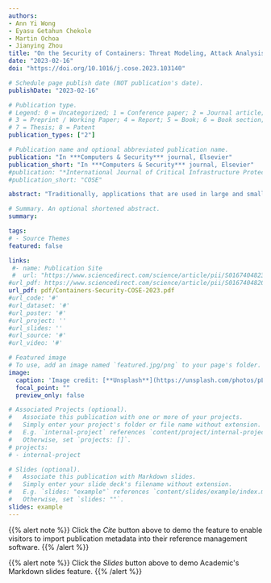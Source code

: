 ```yaml
---
authors:
- Ann Yi Wong
- Eyasu Getahun Chekole
- Martin Ochoa
- Jianying Zhou
title: "On the Security of Containers: Threat Modeling, Attack Analysis, and Mitigation Strategies"
date: "2023-02-16"
doi: "https://doi.org/10.1016/j.cose.2023.103140"

# Schedule page publish date (NOT publication's date).
publishDate: "2023-02-16"

# Publication type.
# Legend: 0 = Uncategorized; 1 = Conference paper; 2 = Journal article;
# 3 = Preprint / Working Paper; 4 = Report; 5 = Book; 6 = Book section;
# 7 = Thesis; 8 = Patent
publication_types: ["2"]

# Publication name and optional abbreviated publication name.
publication: "In ***Computers & Security*** journal, Elsevier"
publication_short: "In ***Computers & Security*** journal, Elsevier"
#publication: "*International Journal of Critical Infrastructure Protection (IJCIP)*, Elsevier, In Press"
#publication_short: "COSE"

abstract: "Traditionally, applications that are used in large and small enterprises were deployed on “bare metal” servers installed with operating systems. Recently, the use of multiple virtual machines (VMs) on the same physical server was adopted due to cost reduction and flexibility. Nowadays, containers have become popular for application deployment due to smaller footprints than the VMs, their ability to start and stop more quickly, and their capability to pack the application binaries and their dependencies/libraries in standalone units for seamless portability. A typical container ecosystem includes a code repository (e.g., GitHub) where the container images are built from the codes and libraries and then pushed to the image registry (e.g., Docker Hub) for subsequent deployment as application containers. However, the pervasive use of containers also leads to a wide-range of security breaches such as attackers stealing credentials, source codes and sensitive data from image registry and code repository, carrying out DoS attacks on application containers, and gaining root access to misuse the underlying host resources, among others. In this paper, we first perform threat modeling on the containers ecosystem using the popular threat modeling framework, called STRIDE. Using STRIDE, we identify the vulnerabilities in each system component, and investigate potential security threats and their consequences. Then, we conduct a comprehensive survey on the existing countermeasures designed against the identified threats and vulnerabilities in containers. In particular, we assess the strengths and weaknesses of the existing mitigation strategies designed against such threats. We believe that this work will help researchers and practitioners to gain a deeper understanding of the threat landscape in containers and the state-of-the-art countermeasures. We also discuss open research problems, the research gaps and future research directions in containers security, which may ignite further research to be done in this area."

# Summary. An optional shortened abstract.
summary: 

tags:
# - Source Themes
featured: false

links:
 #- name: Publication Site
 #  url: "https://www.sciencedirect.com/science/article/pii/S0167404823000500?dgcid=coauthor"
#url_pdf: https://www.sciencedirect.com/science/article/pii/S0167404820301061
url_pdf: pdf/Containers-Security-COSE-2023.pdf
#url_code: '#'
#url_dataset: '#'
#url_poster: '#'
#url_project: ''
#url_slides: ''
#url_source: '#'
#url_video: '#'

# Featured image
# To use, add an image named `featured.jpg/png` to your page's folder. 
image:
  caption: 'Image credit: [**Unsplash**](https://unsplash.com/photos/pLCdAaMFLTE)'
  focal_point: ""
  preview_only: false

# Associated Projects (optional).
#   Associate this publication with one or more of your projects.
#   Simply enter your project's folder or file name without extension.
#   E.g. `internal-project` references `content/project/internal-project/index.md`.
#   Otherwise, set `projects: []`.
# projects:
# - internal-project

# Slides (optional).
#   Associate this publication with Markdown slides.
#   Simply enter your slide deck's filename without extension.
#   E.g. `slides: "example"` references `content/slides/example/index.md`.
#   Otherwise, set `slides: ""`.
slides: example
---
```


{{% alert note %}}
Click the *Cite* button above to demo the feature to enable visitors to import publication metadata into their reference management software.
{{% /alert %}}

{{% alert note %}}
Click the *Slides* button above to demo Academic's Markdown slides feature.
{{% /alert %}}
